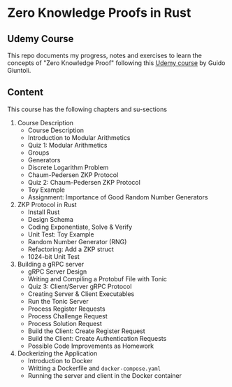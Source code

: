 # Zero Knowledge Proofs in Rust

## Udemy Course
This repo documents my progress, notes and exercises to learn the concepts of "Zero Knowledge Proof" following this [Udemy course](https://www.udemy.com/course/zero-knowledge-proofs-in-rust/?couponCode=ST11MT91624A) by Guido Giuntoli.

## Content

This course has the following chapters and su-sections
1. Course Description
    * Course Description
    * Introduction to Modular Arithmetics
    * Quiz 1: Modular Arithmetics
    * Groups
    * Generators
    * Discrete Logarithm Problem
    * Chaum-Pedersen ZKP Protocol
    * Quiz 2: Chaum-Pedersen ZKP Protocol
    * Toy Example
    * Assignment: Importance of Good Random Number Generators
2. ZKP Protocol in Rust
    * Install Rust
    * Design Schema
    * Coding Exponentiate, Solve & Verify
    * Unit Test: Toy Example
    * Random Number Generator (RNG)
    * Refactoring: Add a ZKP struct
    * 1024-bit Unit Test
3. Building a gRPC server
    * gRPC Server Design
    * Writing and Compiling a Protobuf File with Tonic
    * Quiz 3: Client/Server gRPC Protocol
    * Creating Server & Client Executables
    * Run the Tonic Server
    * Process Register Requests
    * Process Challenge Request
    * Process Solution Request
    * Build the Client: Create Register Request
    * Build the Client: Create Authentication Requests
    * Possible Code Improvements as Homework
4. Dockerizing the Application
    * Introduction to Docker
    * Writting a Dockerfile and `docker-compose.yaml`
    * Running the server and client in the Docker container
